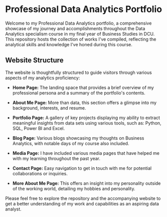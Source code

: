 # Professional Data Analytics Portfolio

Welcome to my Professional Data Analytics portfolio, a comprehensive showcase of my journey and accomplishments throughout the Data Analytics specialism course in my final year of Business Studies in DCU. This repository hosts the collection of works I've compiled, reflecting the analytical skills and knowledge I've honed during this course.

## Website Structure

The website is thoughtfully structured to guide visitors through various aspects of my analytics proficiency:

- **Home Page:** The landing space that provides a brief overview of my professional persona and a summary of the portfolio's contents.

- **About Me Page:** More than data, this section offers a glimpse into my background, interests, and resume.

- **Portfolio Page:** A gallery of key projects displaying my ability to extract meaningful insights from data sets using various tools, such as: Python, SQL, Power BI and Excel.

- **Blog Page:** Various blogs showcasing my thoughts on Business Analytics, with notable days of my course also included.

- **Media Page:** I have included various media pages that have helped me with my learning throughout the past year.

- **Contact Page:** Easy navigation to get in touch with me for potential collaborations or inquiries.

- **More About Me Page:** This offers an insight into my personality outside of the working world, detailing my hobbies and personality.

Please feel free to explore the repository and the accompanying website to get a better understanding of my work and capabilities as an aspiring data analyst.
